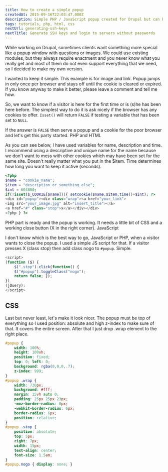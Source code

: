 ```yaml
---
title: How to create a simple popup
createdAt: 2015-09-16T22:03:47.000Z
description: Simple PHP / JavaScript popup created for Drupal but can be used with any platform. Popup works only once and again after the cookie is cleared.
tags: tutorials, php, html, css
nextUrl: generating-ssh-keys
nextTitle: Generate SSH keys and login to servers without passwords
---
```


While working on Drupal, sometimes clients want something more special like a popup window with questions or images. We could use existing modules, but they always require enactment and you never know what you really get and most of them do not even support everything that we need, so I decided to make my own version.

I wanted to keep it simple. This example is for image and link. Popup jumps in only once per browser and stays off until the cookie is cleared or expired. If you know anyway to make it better, please leave a comment and tell me how.

So, we want to know if a visitor is here for the first time or is (s)he has been here before. The simplest way to do it is ask nicely if the browser has any cookies to offer. `Isset()` will return `FALSE` if testing a variable that has been set to `NULL`.

If the answer is `FALSE` then serve a popup and a cookie for the poor browser and let's get this party started.
PHP and HTML

As you can see below, I have used variables for name, description and time. I recommend using a descriptive and unique name for the name because we don't want to mess with other cookies which may have been set for the same site. Doesn't really matter what you put in the $item. Time determines how long you want to keep it active (seconds).

```PHP
<?php
$name = "cookie_name";
$item = "description_or_something_else";
$int = 604800;
if(!isset($_COOKIE[$name])){ setcookie($name,$item,time()+$int); ?>
<div id="popup"><div class="wrap"><a href="your_link">
<img src="your_image.jpg" alt="insert_title"></a>
<a href="#" class="stop">x</a></div></div>
<?php } ?>
```

PHP part is ready and the popup is working. It needs a little bit of CSS and a working close button (X in the right corner).
JavaScript

I don't know which is the best way to go, JavaScript or PHP, when a visitor wants to close the popup. I used a simple JS script for that. If a visitor presses X (class stop) then add class nogo to `#popup`. Simple.

```JavaScript
<script>
(function ($) {
	$(".stop").click(function() {
	$("#popup").toggleClass("nogo");
	return false; });
})
(jQuery);
</script>
```

## CSS

Last but never least, let's make it look nicer. The popup must be top of everything so I used position: absolute and high z-index to make sure of that. It covers the entire screen. After that I just drop .wrap element to the right place.

```CSS
#popup {
	width: 100%;
	height: 100vh;
	position: fixed;
	top: 0; left: 0;
	background: rgba(0,0,0,.7);
	z-index: 999;
}
#popup .wrap {
	width: 730px;
	background: #fff;
	margin: 15vh auto 0;
	padding: 25px 25px 23px;
	-moz-border-radius: 6px;
	-webkit-border-radius: 6px;
	border-radius: 6px;
	position: relative;
}
#popup .stop {
	position: absolute;
	top: 5px;
	right: 7px;
	width: 15px;
	text-align: center;
	font-size: 1.5em;
}
#popup.nogo { display: none; }
```
